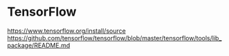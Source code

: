 # TensorFlow

https://www.tensorflow.org/install/source
https://github.com/tensorflow/tensorflow/blob/master/tensorflow/tools/lib_package/README.md
